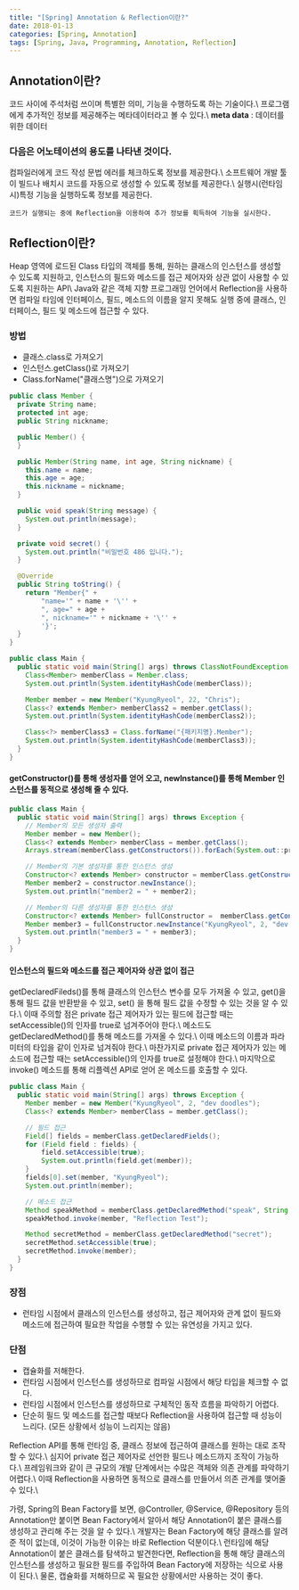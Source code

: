 ```yaml
---
title: "[Spring] Annotation & Reflection이란?"
date: 2018-01-13
categories: [Spring, Annotation]
tags: [Spring, Java, Programming, Annotation, Reflection]
---
```


## Annotation이란?
코드 사이에 주석처럼 쓰이며 특별한 의미, 기능을 수행하도록 하는 기술이다.\\
프로그램에게 추가적인 정보를 제공해주는 메타데이터라고 볼 수 있다.\\
**meta data** : 데이터를 위한 데이터

### 다음은 어노테이션의 용도를 나타낸 것이다.

컴파일러에게 코드 작성 문법 에러를 체크하도록 정보를 제공한다.\\
소프트웨어 개발 툴이 빌드나 배치시 코드를 자동으로 생성할 수 있도록 정보를 제공한다.\\
실행시(런타임시)특정 기능을 실행하도록 정보를 제공한다.

`코드가 실행되는 중에 Reflection을 이용하여 추가 정보를 획득하여 기능을 실시한다.`

## Reflection이란?
Heap 영역에 로드된 Class 타입의 객체를 통해, 원하는 클래스의 인스턴스를 생성할 수 있도록 지원하고, 인스턴스의 필드와 메소드를 접근 제어자와 상관 없이 사용할 수 있도록 지원하는 API\\
Java와 같은 객체 지향 프로그래밍 언어에서 Reflection을 사용하면 컴파일 타임에 인터페이스, 필드, 메소드의 이름을 알지 못해도 실행 중에 클래스, 인터페이스, 필드 및 메소드에 접근할 수 있다.

### 방법

- 클래스.class로 가져오기
- 인스턴스.getClass()로 가져오기
- Class.forName("클래스명")으로 가져오기

```java
public class Member {
  private String name;
  protected int age;
  public String nickname;

  public Member() {
  }

  public Member(String name, int age, String nickname) {
    this.name = name;
    this.age = age;
    this.nickname = nickname;
  }

  public void speak(String message) {
    System.out.println(message);
  }

  private void secret() {
    System.out.println("비밀번호 486 입니다.");
  }

  @Override
  public String toString() {
    return "Member{" +
        "name='" + name + '\'' +
        ", age=" + age +
        ", nickname='" + nickname + '\'' +
        '}';
  }
}

public class Main {
  public static void main(String[] args) throws ClassNotFoundException {
    Class<Member> memberClass = Member.class;
    System.out.println(System.identityHashCode(memberClass));

    Member member = new Member("KyungRyeol", 22, "Chris");
    Class<? extends Member> memberClass2 = member.getClass();
    System.out.println(System.identityHashCode(memberClass2));

    Class<?> memberClass3 = Class.forName("{패키지명}.Member");
    System.out.println(System.identityHashCode(memberClass3));
  }
}
```

#### getConstructor()를 통해 생성자를 얻어 오고, newInstance()를 통해 Member 인스턴스를 동적으로 생성해 줄 수 있다.
```java
public class Main {
  public static void main(String[] args) throws Exception {
    // Member의 모든 생성자 출력
    Member member = new Member();
    Class<? extends Member> memberClass = member.getClass();
    Arrays.stream(memberClass.getConstructors()).forEach(System.out::println);

    // Member의 기본 생성자를 통한 인스턴스 생성
    Constructor<? extends Member> constructor = memberClass.getConstructor();
    Member member2 = constructor.newInstance();
    System.out.println("member2 = " + member2);

    // Member의 다른 생성자를 통한 인스턴스 생성
    Constructor<? extends Member> fullConstructor =  memberClass.getConstructor(String.class, int.class, String.class);
    Member member3 = fullConstructor.newInstance("KyungRyeol", 2, "dev doodles");
    System.out.println("member3 = " + member3);
  }
}
```

#### 인스턴스의 필드와 메소드를 접근 제어자와 상관 없이 접근
getDeclaredFileds()를 통해 클래스의 인스턴스 변수를 모두 가져올 수 있고, get()을 통해 필드 값을 반환받을 수 있고, set() 을 통해 필드 값을 수정할 수 있는 것을 알 수 있다.\\
이때 주의할 점은 private 접근 제어자가 있는 필드에 접근할 때는 setAccessible()의 인자를 true로 넘겨주어야 한다.\\
메소드도 getDeclaredMethod()를 통해 메소드를 가져올 수 있다.\\
이때 메소드의 이름과 파라미터의 타입을 같이 인자로 넘겨줘야 한다.\\
마찬가지로 private 접근 제어자가 있는 메소드에 접근할 때는 setAccessible()의 인자를 true로 설정해야 한다.\\
마지막으로 invoke() 메소드를 통해 리플렉션 API로 얻어 온 메소드를 호출할 수 있다.

```java
public class Main {
  public static void main(String[] args) throws Exception {
    Member member = new Member("KyungRyeol", 2, "dev doodles");
    Class<? extends Member> memberClass = member.getClass();

    // 필드 접근
    Field[] fields = memberClass.getDeclaredFields();
    for (Field field : fields) {
        field.setAccessible(true);
        System.out.println(field.get(member));
    }
    fields[0].set(member, "KyungRyeol");
    System.out.println(member);

    // 메소드 접근
    Method speakMethod = memberClass.getDeclaredMethod("speak", String.class);
    speakMethod.invoke(member, "Reflection Test");

    Method secretMethod = memberClass.getDeclaredMethod("secret");
    secretMethod.setAccessible(true);
    secretMethod.invoke(member);
  }
}
```

### 장점
- 런타임 시점에서 클래스의 인스턴스를 생성하고, 접근 제어자와 관계 없이 필드와 메소드에 접근하여 필요한 작업을 수행할 수 있는 유연성을 가지고 있다.

### 단점
- 캡슐화를 저해한다.
- 런타임 시점에서 인스턴스를 생성하므로 컴파일 시점에서 해당 타입을 체크할 수 없다.
- 런타임 시점에서 인스턴스를 생성하므로 구체적인 동작 흐름을 파악하기 어렵다.
- 단순히 필드 및 메소드를 접근할 때보다 Reflection을 사용하여 접근할 때 성능이 느리다. (모든 상황에서 성능이 느리지는 않음)


Reflection API를 통해 런타임 중, 클래스 정보에 접근하여 클래스를 원하는 대로 조작할 수 있다.\\
심지어 private 접근 제어자로 선언한 필드나 메소드까지 조작이 가능하다.\\
프레임워크와 같이 큰 규모의 개발 단계에서는 수많은 객체와 의존 관계를 파악하기 어렵다.\\
이때 Reflection을 사용하면 동적으로 클래스를 만들어서 의존 관계를 맺어줄 수 있다.\\

가령, Spring의 Bean Factory를 보면, @Controller, @Service, @Repository 등의 Annotation만 붙이면 Bean Factory에서 알아서 해당 Annotation이 붙은 클래스를 생성하고 관리해 주는 것을 알 수 있다.\\
개발자는 Bean Factory에 해당 클래스를 알려준 적이 없는데, 이것이 가능한 이유는 바로 Reflection 덕분이다.\\
런타임에 해당 Annotation이 붙은 클래스를 탐색하고 발견한다면, Reflection을 통해 해당 클래스의 인스턴스를 생성하고 필요한 필드를 주입하여 Bean Factory에 저장하는 식으로 사용이 된다.\\
물론, 캡슐화를 저해하므로 꼭 필요한 상황에서만 사용하는 것이 좋다.